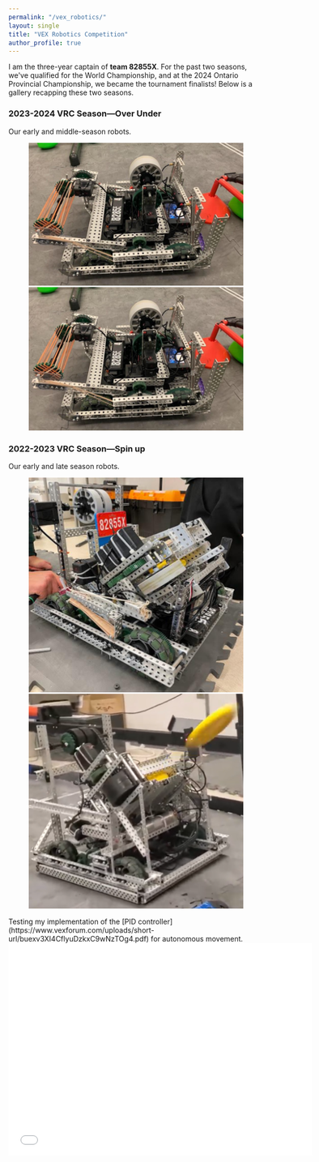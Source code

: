 ```yaml
---
permalink: "/vex_robotics/"
layout: single
title: "VEX Robotics Competition"
author_profile: true
---
```

I am the three-year captain of **team 82855X**. For the past two seasons, we've qualified for the World Championship, and at the 2024 Ontario Provincial Championship, we became the tournament finalists! Below is a gallery recapping these two seasons.

### 2023-2024 VRC Season—Over Under
Our early and middle-season robots.
<figure class="half">
    <img src="../assets/images/robotics/season2024/v1.png">
    <img src="../assets/images/robotics/season2024/v1.png">
</figure>

### 2022-2023 VRC Season—Spin up
Our early and late season robots.
<figure class="half">
    <img src="../assets/images/robotics/season2023/v1.png">
    <img src="../assets/images/robotics/season2023/v2.png">
</figure>
Testing my implementation of the [PID controller](https://www.vexforum.com/uploads/short-url/buexv3XI4CflyuDzkxC9wNzTOg4.pdf) for autonomous movement.
<iframe width="600" height="420" src="../assets/images/robotics/season2023/pid_test.mp4" title="PID Demo" frameborder=0> </iframe>
